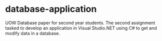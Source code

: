 # database-application
UOW Database paper for second year students. The second assignment tasked to develop an application in Visual Studio.NET using C# to get and modify data in a database.
